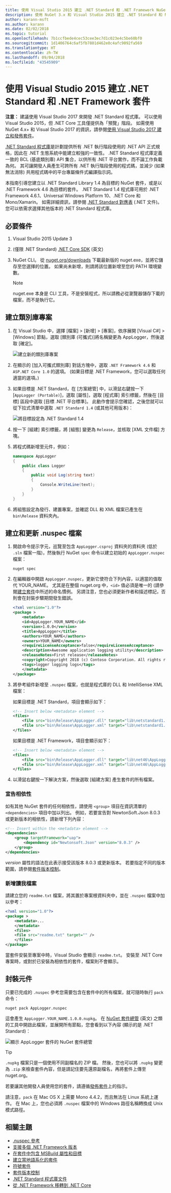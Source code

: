 ```yaml
---
title: 使用 Visual Studio 2015 建立 .NET Standard 和 .NET Framework NuGet 套件
description: 使用 NuGet 3.x 和 Visual Studio 2015 建立 .NET Standard 和 NuGet 套件的逐步解說。
author: karann-msft
ms.author: karann
ms.date: 02/02/2018
ms.topic: tutorial
ms.openlocfilehash: 7b1ccfbede4cec53cee3ec7d1c023e4c5be60bf0
ms.sourcegitcommit: 1d1406764c6af5fb7801d462e0c4afc9092fa569
ms.translationtype: HT
ms.contentlocale: zh-TW
ms.lasthandoff: 09/04/2018
ms.locfileid: "43545909"
---
```

# <a name="create-net-standard-and-net-framework-packages-with-visual-studio-2015"></a>使用 Visual Studio 2015 建立 .NET Standard 和 .NET Framework 套件

**注意：** 建議使用 Visual Studio 2017 來開發 .NET Standard 程式庫。 可以使用 Visual Studio 2015，但 .NET Core 工具僅提供為「預覽」階段。 如需使用 NuGet 4.x+ 和 Visual Studio 2017 的資訊，請參閱[使用 Visual Studio 2017 建立和發佈套件](../quickstart/create-and-publish-a-package-using-visual-studio.md)。

[.NET Standard 程式庫](/dotnet/articles/standard/library)是計劃提供所有 .NET 執行階段使用的 .NET API 正式規格，因此在 .NET 生態系統中能建立較強的一致性。 .NET Standard 程式庫定義一致的 BCL (基底類別庫) API 集合，以供所有 .NET 平台實作，而不論工作負載為何。 其可讓開發人員產生可跨所有 .NET 執行階段使用的程式碼，並減少 (如果無法消除) 共用程式碼中的平台專屬條件式編譯指示詞。

本指南引導您建立以 .NET Standard Library 1.4 為目標的 NuGet 套件，或是以 .NET Framework 4.6 為目標的套件。 .NET Standard 1.4 程式庫可用於 .NET Framework 4.6.1、Universal Windows Platform 10、.NET Core 和 Mono/Xamarin。 如需詳細資訊，請參閱 [.NET Standard 對應表](/dotnet/standard/net-standard#net-implementation-support) (.NET 文件)。 您可以依需求選擇其他版本的 .NET Standard 程式庫。

## <a name="prerequisites"></a>必要條件

1. Visual Studio 2015 Update 3
1. (僅限 .NET Standard) [.NET Core SDK](https://www.microsoft.com/net/download/) \(英文\)
1. NuGet CLI。 從 [nuget.org/downloads](https://nuget.org/downloads) 下載最新版的 nuget.exe，並將它儲存至您選擇的位置。 如果尚未新增，則請將該位置新增至您的 PATH 環境變數。

    > [!Note]
    > nuget.exe 本身是 CLI 工具，不是安裝程式，所以請務必從瀏覽器儲存下載的檔案，而不是執行它。

## <a name="create-the-class-library-project"></a>建立類別庫專案

1. 在 Visual Studio 中，選擇 [檔案] > [新增] > [專案]，依序展開 [Visual C#] > [Windows] 節點，選取 [類別庫 (可攜式)]將名稱變更為 AppLogger，然後選取 [確定]。

    ![建立新的類別庫專案](media/NetStandard-NewProject.png)

1. 在顯示的 [加入可攜式類別庫] 對話方塊中，選取 `.NET Framework 4.6` 和 `ASP.NET Core 1.0` 的選項。 (如果目標是 .NET Framework，您可以選取任何適當的選項。)

1. 如果目標是 .NET Standard，在 [方案總管] 中，以滑鼠右鍵按一下 [`AppLogger (Portable)`]，選取 [屬性]，選取 [程式庫] 索引標籤，然後在 [目標] 區段中選取 [目標 .NET 平台標準]。 此動作會提示您確認，之後您就可以從下拉式清單中選取 `.NET Standard 1.4` (或其他可用版本)：

    ![將目標設定為 .NET Standard 1.4](media/NetStandard-ChangeTarget.png)

1. 按一下 [組建] 索引標籤，將 [組態] 變更為 `Release`，並核取 [XML 文件檔] 方塊。

1. 將程式碼新增至元件，例如：

    ```cs
    namespace AppLogger
    {
        public class Logger
        {
            public void Log(string text)
            {
                Console.WriteLine(text);
            }
        }
    }
    ```

1. 將組態設定為發行、建置專案，並確認 DLL 和 XML 檔案已產生在 `bin\Release` 資料夾內。

## <a name="create-and-update-the-nuspec-file"></a>建立和更新 .nuspec 檔案

1. 開啟命令提示字元，巡覽至包含 `AppLogger.csproj` 資料夾的資料夾 (低於 `.sln` 檔案一階)，然後執行 NuGet `spec` 命令以建立初始的 `AppLogger.nuspec` 檔案：

    ```cli
    nuget spec
    ```

1. 在編輯器中開啟 `AppLogger.nuspec`，更新它使符合下列內容，以適當的值取代 YOUR_NAME。 尤其是在整個 nuget.org 中，`<id>` 值必須是唯一的 (請參閱[建立套件](../create-packages/creating-a-package.md#choosing-a-unique-package-identifier-and-setting-the-version-number)中所述的命名慣例。 另請注意，您也必須更新作者和描述標記，否則會在封裝步驟期間發生錯誤。

    ```xml
    <?xml version="1.0"?>
    <package >
        <metadata>
        <id>AppLogger.YOUR_NAME</id>
        <version>1.0.0</version>
        <title>AppLogger</title>
        <authors>YOUR_NAME</authors>
        <owners>YOUR_NAME</owners>
        <requireLicenseAcceptance>false</requireLicenseAcceptance>
        <description>Awesome application logging utility</description>
        <releaseNotes>First release</releaseNotes>
        <copyright>Copyright 2018 (c) Contoso Corporation. All rights reserved.</copyright>
        <tags>logger logging logs</tags>
        </metadata>
    </package>
    ```

1. 將參考組件新增至 `.nuspec` 檔案，也就是程式庫的 DLL 和 IntelliSense XML 檔案：

    如果目標是 .NET Standard，項目會顯示如下：

    ```xml
    <!-- Insert below <metadata> element -->
    <files>
        <file src="bin\Release\AppLogger.dll" target="lib\netstandard1.4\AppLogger.dll" />
        <file src="bin\Release\AppLogger.xml" target="lib\netstandard1.4\AppLogger.xml" />
    </files>
    ```

    如果目標是 .NET Framework，項目會顯示如下：

    ```xml
    <!-- Insert below <metadata> element -->
    <files>
        <file src="bin\Release\AppLogger.dll" target="lib\net46\AppLogger.dll" />
        <file src="bin\Release\AppLogger.xml" target="lib\net46\AppLogger.xml" />
    </files>
    ```

1. 以滑鼠右鍵按一下解決方案，然後選取 [組建方案] 產生套件的所有檔案。

### <a name="declaring-dependencies"></a>宣告相依性

如有其他 NuGet 套件的任何相依性，請使用 `<group>` 項目在資訊清單的 `<dependencies>` 項目中加以列出。 例如，若要宣告對 NewtonSoft.Json 8.0.3 或更新版本的相依性，請新增下列內容：

```xml
<!-- Insert within the <metadata> element -->
<dependencies>
    <group targetFramework="uap">
        <dependency id="Newtonsoft.Json" version="8.0.3" />
    </group>
</dependencies>
```

*version* 屬性的語法在此表示接受該版本 8.0.3 或更新版本。 若要指定不同的版本範圍，請參閱[套件版本控制](../reference/package-versioning.md)。

### <a name="adding-a-readme"></a>新增讀我檔案

請建立您的 `readme.txt` 檔案，將其置於專案根資料夾中，並在 `.nuspec` 檔案中加以參考：

```xml
<?xml version="1.0"?>
<package >
    <metadata>...
    </metadata>
    <files>
    <file src="readme.txt" target="" />
    </files>
</package>
```

當套件安裝至專案中時，Visual Studio 會顯示 `readme.txt`。 安裝至 .NET Core 專案時，或對於已安裝為相依性的套件，檔案則不會顯示。

## <a name="package-the-component"></a>封裝元件

只要已完成的 `.nuspec` 參考您需要包含在套件中的所有檔案，就可隨時執行 `pack` 命令：

```cli
nuget pack AppLogger.nuspec
```

這會產生 `AppLogger.YOUR_NAME.1.0.0.nupkg`。 在 [NuGet 套件總管](https://github.com/NuGetPackageExplorer/NuGetPackageExplorer) \(英文\) 之類的工具中開啟此檔案，並展開所有節點，您會看到以下內容 (顯示的是 .NET Standard)：

![顯示 AppLogger 套件的 NuGet 套件總管](media/NetStandard-PackageExplorer.png)

> [!Tip]
> `.nupkg` 檔案只是一個使用不同副檔名的 ZIP 檔。 然後，您也可以將 `.nupkg` 變更為 `.zip` 來檢查套件內容，但是請記住要先還原副檔名，再將套件上傳至 nuget.org。

若要讓其他開發人員使用您的套件，請遵循[發佈套件](../create-packages/publish-a-package.md)上的指示。

請注意，`pack` 在 Mac OS X 上需要 Mono 4.4.2，而且無法在 Linux 系統上運作。 在 Mac 上，您也必須將 `.nuspec` 檔案中的 Windows 路徑名稱轉換成 Unix 模式路徑。

## <a name="related-topics"></a>相關主題

- [.nuspec 參考](../reference/nuspec.md)
- [支援多個 .NET Framework 版本](../create-packages/supporting-multiple-target-frameworks.md)
- [在套件中包含 MSBuild 屬性和目標](../create-packages/creating-a-package.md#including-msbuild-props-and-targets-in-a-package)
- [建立當地語系化的套件](../create-packages/creating-localized-packages.md)
- [符號套件](../create-packages/symbol-packages.md)
- [套件版本控制](../reference/package-versioning.md)
- [.NET Standard 程式庫文件](/dotnet/articles/standard/library)
- [從 .NET Framework 移轉到 .NET Core](/dotnet/articles/core/porting/index)

